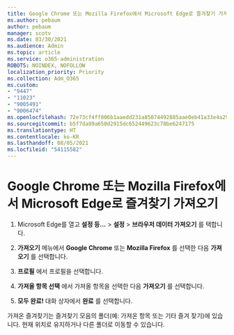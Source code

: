 ```yaml
---
title: Google Chrome 또는 Mozilla Firefox에서 Microsoft Edge로 즐겨찾기 가져오기
ms.author: pebaum
author: pebaum
manager: scotv
ms.date: 03/30/2021
ms.audience: Admin
ms.topic: article
ms.service: o365-administration
ROBOTS: NOINDEX, NOFOLLOW
localization_priority: Priority
ms.collection: Adm_O365
ms.custom:
- "9447"
- "11023"
- "9005491"
- "9006474"
ms.openlocfilehash: 72e73cf4ff806b1aaedd231a85074492885aae0eb41a33e4a2906cf15fda877a
ms.sourcegitcommit: b5f7da89a650d2915dc652449623c78be6247175
ms.translationtype: HT
ms.contentlocale: ko-KR
ms.lasthandoff: 08/05/2021
ms.locfileid: "54115582"
---
```

# <a name="import-favorites-from-google-chrome-or-mozilla-firefox-to-microsoft-edge"></a>Google Chrome 또는 Mozilla Firefox에서 Microsoft Edge로 즐겨찾기 가져오기

1. Microsoft Edge를 열고 **설정 등...** > **설정** > **브라우저 데이터 가져오기** 를 택합니다.

1. **가져오기** 메뉴에서 **Google Chrome** 또는 **Mozilla Firefox** 를 선택한 다음 **가져오기** 를 선택합니다.

1. **프로필** 에서 프로필을 선택합니다.

1. **가져올 항목 선택** 에서 가져올 항목을 선택한 다음 **가져오기** 를 선택합니다.

1. **모두 완료!** 대화 상자에서 **완료** 를 선택합니다.

가져온 즐겨찾기는 즐겨찾기 모음의 폴더(예: 가져온 항목 또는 기타 즐겨 찾기)에 있습니다. 현재 위치로 유지하거나 다른 폴더로 이동할 수 있습니다.
